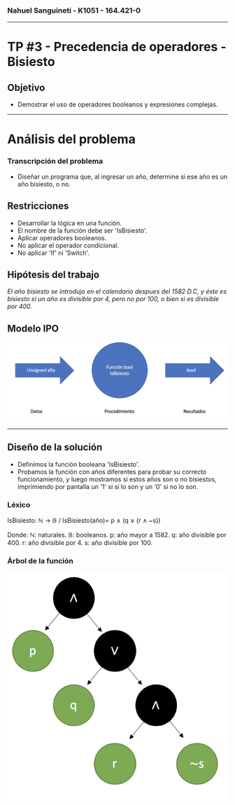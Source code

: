  ### Nahuel Sanguineti - K1051 - 164.421-0
 ---
 # TP #3 - Precedencia de operadores - Bisiesto
 ## Objetivo
 
 * Demostrar el uso de operadores booleanos y expresiones complejas.
 ---
 # Análisis del problema
 ### Transcripción del problema

* Diseñar un programa que, al ingresar un año, determine si ese año es un año bisiesto, o no.

## Restricciones

* Desarrollar la lógica en una función.
* El nombre de la función debe ser 'IsBisiesto'.
* Aplicar operadores booleanos. 
* No aplicar el operador condicional.
* No aplicar 'If' ni 'Switch'.

## Hipótesis del trabajo

*El año bisiesto se introdujo en el calendario despues del 1582 D.C, y éste es bisiesto si un año es divisible por 4, pero no por 100, o bien si es divisible por 400.*

## Modelo IPO

![Modelo IPO](https://github.com/Nsanguineti/AED/blob/master/03-Bisiesto/Modelo%20IPO.png)

---
## Diseño de la solución 

* Definimos la función booleana 'IsBisiesto'.
* Probamos la función con años diferentes para probar su correcto funcionamiento, y luego mostramos si estos años son o no bisiestos, imprimiendo por pantalla un '1' si sí lo son y un '0' si no lo son.

### Léxico

IsBisiesto: ℕ → 𝔹 / IsBisiesto(año)= p ∧ (q ∨ (r ∧ ~s))

Donde: 
ℕ: naturales.
𝔹: booleanos.
p: año mayor a 1582.
q: año divisible por 400.
r: año divisible por 4.
s: año divisible por 100.


### Árbol de la función

![Árbol de la función](https://github.com/Nsanguineti/AED/blob/master/03-Bisiesto/Árbol.png)


